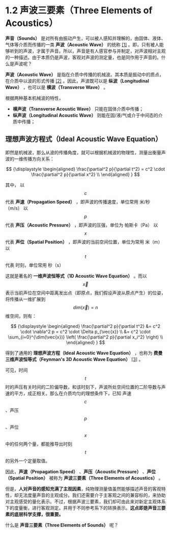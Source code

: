 
# 1.2 声波三要素（Three Elements of Acoustics）

**声音（Sounds）** 是对所有由振动产生，可以被人感知并理解的，由固体、液体、气体等介质而传播的一类 **声波（Acoustic Wave）** 的统称 [\[1\]][ref] 。即，只有被人能够听到的声波，才属于声音。所以，声音是有人感官参与并制定，对声波相对主观的一种描述。由于本质仍是声波，客观对声波的测定量，也是同作用于声音的。什么是声波呢？

**声波（Acoustic Wave）** 是指在介质中传播的机械波。其本质是振动中的质点，在介质中以波的形式传播 [\[2\]][ref] 。因此，声波既可以是 **纵波（Longitudinal Wave）** ，也可以是 **横波（Transverse Wave）** 。

根据两种基本机械波的特性，
- **横声波（Transverse Acoustic Wave）** 只能在固体介质中传播；
- **纵声波（Longitudinal Acoustic Wave）** 则能在固/液/气或介于中间态的介质中传播；

## **理想声波方程式（Ideal Acoustic Wave Equation）**

即然是机械波，那么从波的传播角度，就可以根据机械波的物理性，测量出衡量声波的一维传播方向关系：

$$
{\displaystyle 
 \begin{aligned}
   \frac{\partial^2 p}{\partial t^2} = c^2 \cdot \frac{\partial^2 p}{\partial x^2} \\
 \end{aligned}
}
$$

其中，
以 $$c$$ 代表 **声速（Propagation Speed）** ，即声波的传播速度，单位常用 米/秒（m/s）
以 $$p$$ 代表 **声压（Acoustic Pressure）** ，即声波的压强，单位为 帕斯卡（Pa）
以 $$x$$ 代表 **声位（Spatial Position）** ，即声波的当前空间位置，单位为常用 米（m）
以 $$t$$ 代表 时刻，单位常用 秒（s）

这就是著名的 **一维声波恒等式（1D Acoustic Wave Equation）** 。而以 $$\vec{x}$$ 表示当前声位在空间中距离发出点（即原点，我们假设声波从原点产生）的位姿，将传播从一维扩展到 $$dim(\vec{x}) = n$$ 维空间，则有：

$$
{\displaystyle 
 \begin{aligned}
   \frac{\partial^2 p}{\partial t^2} 
        &= c^2 \cdot \nabla^2 p = c^2 \cdot \Delta p_{\vec{x}} \\
        &= c^2 \cdot \sum_{i=0}^{\dim(\vec{x})} \left( \frac{\partial^2 p}{\partial x_i^2} \right) \\
 \end{aligned}
}
$$

得到了通用的 **理想声波方程（Ideal Acoustic Wave Equation）** ，也称为 **费曼三维声波恒等式（Feynman's 3D Acoustic Wave Equation）** [\[3\]][ref] 。

可见，时间 $$t$$ 时的声压有关时间的二阶偏导数，和该时刻下，声波所处空间位置的二阶导数与声速的平方，成正相关。那么在介质均匀的理想条件下，已知 声速 $$c$$ 、声压 $$p$$ 、声位 $$x$$ 中的任何两个量，都能推导出时刻 $$t$$ 的另外一个定量取值。

因此，**声速（Propagation Speed）** 、**声压（Acoustic Pressure）** 、**声位（Spatial Position）** 被称为 **声波三要素（Three Elements of Acoustics）** 。

但是，**人对声音的感知充满了主观因素**，纯物理测量值虽然能够描述声音的客观特性，却无法度量声音的主观成分。我们还需要介于主客观之间的兼容标的，来协助对主观感受的量化表示。不过，根据声波三要素，我们却可由此来对新定主观体系下的度量衡，进行客观测定。并用于不同参考系下的转换表示。**这点即是声音三要素的底层科学支撑，很重要。**

什么是 **声音三要素（Three Elements of Sounds）** 呢？


[ref]: References_1.md